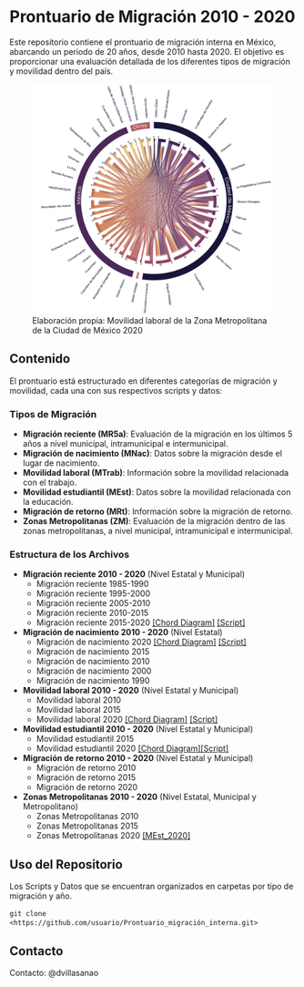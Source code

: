 
<!-- README.md is generated from README.Rmd. Please edit that file -->

# Prontuario de Migración 2010 - 2020

<!-- badges: start -->
<!-- badges: end -->

Este repositorio contiene el prontuario de migración interna en México,
abarcando un periodo de 20 años, desde 2010 hasta 2020. El objetivo es
proporcionar una evaluación detallada de los diferentes tipos de
migración y movilidad dentro del país.

<figure>
<img src="images/ZM_2020.png" width="800"
alt="Elaboración propia: Movilidad laboral de la Zona Metropolitana de la Ciudad de México 2020" />
<figcaption aria-hidden="true">Elaboración propia: Movilidad laboral de
la Zona Metropolitana de la Ciudad de México 2020</figcaption>
</figure>

## Contenido

El prontuario está estructurado en diferentes categorías de migración y
movilidad, cada una con sus respectivos scripts y datos:

### Tipos de Migración

- **Migración reciente (MR5a)**: Evaluación de la migración en los
  últimos 5 años a nivel municipal, intramunicipal e intermunicipal.
- **Migración de nacimiento (MNac)**: Datos sobre la migración desde el
  lugar de nacimiento.
- **Movilidad laboral (MTrab)**: Información sobre la movilidad
  relacionada con el trabajo.
- **Movilidad estudiantil (MEst)**: Datos sobre la movilidad relacionada
  con la educación.
- **Migración de retorno (MRt)**: Información sobre la migración de
  retorno.
- **Zonas Metropolitanas (ZM)**: Evaluación de la migración dentro de
  las zonas metropolitanas, a nivel municipal, intramunicipal e
  intermunicipal.

### Estructura de los Archivos

- **Migración reciente 2010 - 2020** (Nivel Estatal y Municipal)
  - Migración reciente 1985-1990
  - Migración reciente 1995-2000
  - Migración reciente 2005-2010
  - Migración reciente 2010-2015
  - Migración reciente 2015-2020 [\[Chord
    Diagram\]](https://dvillasanao.github.io/Prontuario_migracion_interna/images/MR5a_2020.html)
    [\[Script\]](https://dvillasanao.github.io/Prontuario_migracion_interna/R/01%20Migracion%20reciente%202010%20-%202020/01.04%20Migracion%20reciente%202015%20-%202020/01.04.01-Migracion-reciente-2015-2020.html)  
- **Migración de nacimiento 2010 - 2020** (Nivel Estatal)
  - Migración de nacimiento 2020 [\[Chord
    Diagram\]](https://dvillasanao.github.io/Prontuario_migracion_interna/images/MNac2020.html)
    [\[Script\]](https://dvillasanao.github.io/Prontuario_migracion_interna/R//02%20Migracion%20de%20nacimiento%202010%20-%202020/02.05%20Migracion%20de%20nacimiento%202020/02.05.01-Migracion-de-nacimiento-2020.html)  
  - Migración de nacimiento 2015
  - Migración de nacimiento 2010
  - Migración de nacimiento 2000
  - Migración de nacimiento 1990
- **Movilidad laboral 2010 - 2020** (Nivel Estatal y Municipal)
  - Movilidad laboral 2010
  - Movilidad laboral 2015
  - Movilidad laboral 2020 [\[Chord
    Diagram\]](https://dvillasanao.github.io/Prontuario_migracion_interna/images/MTrab_2020.html)
    [\[Script\]](https://dvillasanao.github.io/Prontuario_migracion_interna/R/03%20Movilidad%20laboral%202010%20-%202020/03.03%20Movilidad%20laboral%202020/03.03.01-Movilidad-laboral-2020.html)
- **Movilidad estudiantil 2010 - 2020** (Nivel Estatal y Municipal)
  - Movilidad estudiantil 2015
  - Movilidad estudiantil 2020 [\[Chord
    Diagram\]](https://dvillasanao.github.io/Prontuario_migracion_interna/images/MEst_2020.html)[\[Script\]](https://dvillasanao.github.io/Prontuario_migracion_interna/R/04%20Movilidad%20estudiantil%202015-%202020/04.02%20Movilidad%20estudiantil%202020/04.02.01-Movilidad-estudiantil-2020.html)
- **Migración de retorno 2010 - 2020** (Nivel Estatal y Municipal)
  - Migración de retorno 2010
  - Migración de retorno 2015
  - Migración de retorno 2020
- **Zonas Metropolitanas 2010 - 2020** (Nivel Estatal, Municipal y
  Metropolitano)
  - Zonas Metropolitanas 2010
  - Zonas Metropolitanas 2015
  - Zonas Metropolitanas 2020
    [\[MEst_2020\]](https://dvillasanao.github.io/Prontuario_migracion_interna/R/06%20Zonas%20Metropolitanas%202010%20-%202020/06.03%20Zonas%20Metropolitanas%202020/06.03.04%20Movilidad%20estudiantil%202020/06.03.04.01-Movilidad-estudiantil-2020.html)

## Uso del Repositorio

Los Scripts y Datos que se encuentran organizados en carpetas por tipo
de migración y año.

    git clone <https://github.com/usuario/Prontuario_migración_interna.git>

## Contacto

Contacto: @dvillasanao
